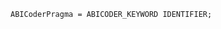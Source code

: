 <!-- This file is generated automatically by infrastructure scripts. Please don't edit by hand. -->

```{ .ebnf .slang-ebnf #ABICoderPragma }
ABICoderPragma = ABICODER_KEYWORD IDENTIFIER;
```
